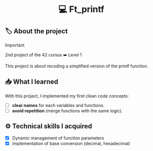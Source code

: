 <h1 align="center"> 💻 <strong>Ft_printf</strong> </h1>

## 🏷️ **About the project**
> [!IMPORTANT]
> 2nd project of the 42 cursus ➡️ Level 1

This project is about recoding a simplified version of the printf function.

## 📥 **What I learned**
With this project, I implemented my first clean code concepts:
- [ ] **clear names** for each variables and functions.
- [ ] **avoid repetition** (merge functions with the same logic).

## ⚙️ **Technical skills I acquired**
- [x] Dynamic management of function parameters
- [x] Implementation of base conversion (decimal, hexadecimal)
